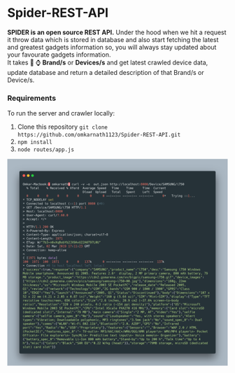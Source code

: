 # Spider-REST-API

<b>SPIDER is an open source REST API.</b> Under the hood when we hit a request it throw data which is stored in database and also start fetching the latest and greatest gadgets information so, you will always stay updated about your favourate gadgets information. <br>
It takes :iphone: :watch: <b>Brand/s</b> or <b>Devices/s</b> and get latest crawled device data, update database and return a detailed description of that Brand/s or Device/s.

### Requirements
To run the server and crawler locally:
1. Clone this repository `git clone https://github.com/omkarnath1123/Spider-REST-API.git`
2. `npm install`
3. `node routes/app.js`


<img src="Examples/curl_get.png" alt="SPIDER curl get request" />
